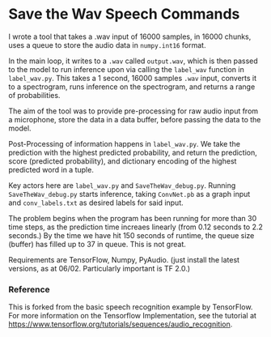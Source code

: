 # Save the Wav Speech Commands

I wrote a tool that takes a .wav input of 16000 samples, in 16000 chunks, uses a queue to store the audio data in `numpy.int16` format.

In the main loop, it writes to a `.wav` called `output.wav`, which is then passed to the model to run inference upon via calling the `label_wav` function in `label_wav.py`. This takes a 1 second, 16000 samples `.wav` input, converts it to a spectrogram, runs inference on the spectrogram, and returns a range of probabilities.

The aim of the tool was to provide pre-processing for raw audio input from a microphone, store the data in a data buffer, before passing the data to the model.

Post-Processing of information happens in `label_wav.py`. We take the prediction with the highest predicted probability, and return the prediction, score (predicted probability), and dictionary encoding of the highest predicted word in a tuple.

Key actors here are `label_wav.py` and `SaveTheWav_debug.py`. Running `SaveTheWav_debug.py` starts inference, taking `ConvNet.pb` as a graph input and `conv_labels.txt` as desired labels for said input. 

The problem begins when the program has been running for more than 30 time steps, as the prediction time increaes linearly (from 0.12 seconds to 2.2 seconds.) By the time we have hit 150 seconds of runtime, the queue size (buffer) has filled up to 37 in queue. This is not great.

Requirements are TensorFlow, Numpy, PyAudio. (just install the latest versions, as at 06/02. Particularly important is TF 2.0.)


### Reference

This is forked from the basic speech recognition example by TensorFlow. For more information on the Tensorflow Implementation, see the
tutorial at https://www.tensorflow.org/tutorials/sequences/audio_recognition.
